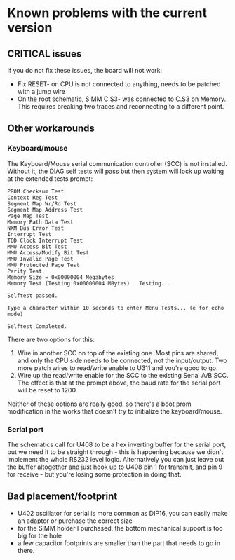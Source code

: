 # Known problems with the current version
## CRITICAL issues
If you do not fix these issues, the board will not work:
- Fix RESET- on CPU is not connected to anything, needs to be patched with a jump wire
- On the root schematic, SIMM C.S3- was connected to C.S3 on Memory. This requires breaking two traces and reconnecting to a different point.

## Other workarounds

### Keyboard/mouse
The Keyboard/Mouse serial communication controller (SCC) is not installed. Without it, the DIAG self tests will pass but then system will lock up waiting at the extended tests prompt:
```
PROM Checksum Test
Context Reg Test
Segment Map Wr/Rd Test
Segment Map Address Test
Page Map Test
Memory Path Data Test
NXM Bus Error Test
Interrupt Test
TOD Clock Interrupt Test
MMU Access Bit Test
MMU Access/Modify Bit Test
MMU Invalid Page Test
MMU Protected Page Test
Parity Test
Memory Size = 0x00000004 Megabytes
Memory Test (Testing 0x00000004 MBytes)   Testing...

Selftest passed.

Type a character within 10 seconds to enter Menu Tests... (e for echo mode)

Selftest Completed.
```

There are two options for this:
1. Wire in another SCC on top of the existing one. Most pins are shared, and only the CPU side needs to be connected, not the input/output. Two more patch wires to read/write enable to U311 and you're good to go.
2. Wire up the read/write enable for the SCC to the existing Serial A/B SCC. The effect is that at the prompt above, the baud rate for the serial port will be reset to 1200.

Neither of these options are really good, so there's a boot prom modification in the works that doesn't try to initialize the keyboard/mouse.

### Serial port
The schematics call for U408 to be a hex inverting buffer for the serial port, but we need it to be straight through - this is happening because we didn't implement the whole RS232 level logic.
Alternatively you can just leave out the buffer altogether and just hook up to U408 pin 1 for transmit, and pin 9 for receive - but you're losing some protection in doing that.

## Bad placement/footprint
- U402 oscillator for serial is more common as DIP16, you can easily make an adaptor or purchase the correct size
- for the SIMM holder I purchased, the bottom mechanical support is too big for the hole
- a few capacitor footprints are smaller than the part that needs to go in there.
